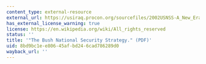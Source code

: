 ```yaml
---
content_type: external-resource
external_url: https://usiraq.procon.org/sourcefiles/2002USNSS-A_New_Era.pdf
has_external_license_warning: true
license: https://en.wikipedia.org/wiki/All_rights_reserved
status: ''
title: '"The Bush National Security Strategy." (PDF)'
uid: 8bd9bc1e-e806-45af-bd24-6cad786289d0
wayback_url: ''
---
```

